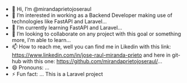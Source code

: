- 👋 Hi, I’m @mirandaprietojoseraul
- 👀 I’m interested in working as a Backend Developer making use of technologies like FastAPI and Laravel...
- 🌱 I’m currently learning FastAPI and Laravel...
- 💞️ I’m looking to collaborate on any project with this goal or something more, I'm able to learn...
- 📫 How to reach me, well you can find me in Likedin with this link: https://www.linkedin.com/in/jose-raul-miranda-prieto and here in git-hub with this one: https://github.com/mirandaprietojoseraul/...
- 😄 Pronouns: ...
- ⚡ Fun fact: ...
This is a Laravel project
<!---
mirandaprietojoseraul/mirandaprietojoseraul is a ✨ special ✨ repository because its `README.md` (this file) appears on your GitHub profile.
You can click the Preview link to take a look at your changes.
--->

